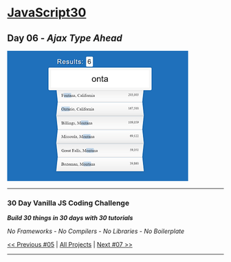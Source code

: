 # [JavaScript30](https://javascript30.com/)

## **Day 06** - *Ajax Type Ahead*

![Ajax Type Ahead](final.png?raw=true "Ajax Type Ahead")

---

### **30 Day Vanilla JS Coding Challenge**

***Build 30 things in 30 days with 30 tutorials***

*No Frameworks* - *No Compilers* - *No Libraries* - *No Boilerplate*

[<< Previous #05](https://github.com/TravelTimN/javascript30/blob/master/day-05/README.md) | [All Projects](https://github.com/TravelTimN/javascript30/blob/master/README.md) | [Next #07 >>](https://github.com/TravelTimN/javascript30/blob/master/day-07/README.md)

---

<!-- ## Credits

### Media

- [pixabay.com](https://cdn.pixabay.com/photo/2017/11/11/21/55/girl-2940655_960_720.jpg) - wallpaper
- [pixabay.com](https://cdn.pixabay.com/photo/2018/07/23/11/36/achievement-3556674_960_720.jpg) - wallpaper
- [pixabay.com](https://cdn.pixabay.com/photo/2016/03/16/00/23/union-1259608_960_720.jpg) - wallpaper
- [pixabay.com](https://cdn.pixabay.com/photo/2015/02/27/18/31/money-652560_960_720.jpg) - wallpaper
- [pixabay.com](https://cdn.pixabay.com/photo/2016/02/19/10/36/pedestrians-1209316_960_720.jpg) - wallpaper -->